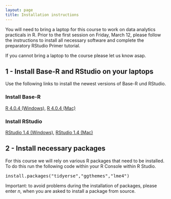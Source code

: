```yaml
---
layout: page
title: Installation instructions
---
```


You will need to bring a laptop for this course to work on data analytics practicals in R. Prior to the first session on Friday, March 12, please follow the instructions to install all necessary software and complete the preparatory RStudio Primer tutorial.

If you cannot bring a laptop to the course please let us know asap.

## 1 - Install Base-R and RStudio on your laptops

Use the following links to install the newest versions of Base-R und RStudio.

### Install Base-R
<a href="https://cran.r-project.org/bin/windows/base/R-4.1.2-win.exe">R 4.0.4 (Windows)</a>,
<a href="https://cran.r-project.org/bin/macosx/base/R-4.1.2.pkg">R 4.0.4 (Mac)</a><br>

### Install RStudio
<a href="https://download1.rstudio.org/desktop/windows/RStudio-2022.02.0-443.exe">RStudio 1.4 (Windows)</a>,
<a href="https://download1.rstudio.org/desktop/macos/RStudio-2022.02.0-443.dmg">RStudio 1.4 (Mac)</a>

## 2 - Install necessary packages

For this course we will rely on various R packages that need to be installed. To do this run the following code within your R Console within R Studio.

<font style="font-family: 'Lucida Console', Monaco, monospace;">
install.packages("tidyerse","ggthemes","lme4")
</font>

Important: to avoid problems during the installation of packages, please enter *n*, when you are asked to install a package from source.
